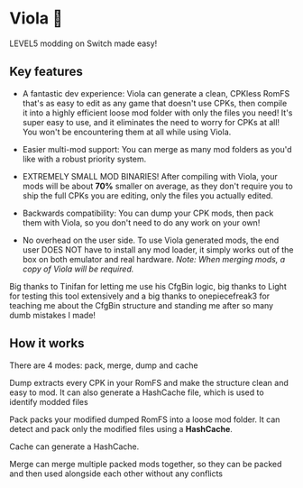# Viola 💜
LEVEL5 modding on Switch made easy!

## Key features
* A fantastic dev experience: Viola can generate a clean, CPKless RomFS that's as easy to edit as any game that doesn't use CPKs, then compile it into a highly efficient loose mod folder with only the files you need! It's super easy to use, and it eliminates the need to worry for CPKs at all! You won't be encountering them at all while using Viola.

* Easier multi-mod support: You can merge as many mod folders as you'd like with a robust priority system.

* EXTREMELY SMALL MOD BINARIES! After compiling with Viola, your mods will be about **70%** smaller on average, as they don't require you to ship the full CPKs you are editing, only the files you actually edited.

* Backwards compatibility: You can dump your CPK mods, then pack them with Viola, so you don't need to do any work on your own!

* No overhead on the user side. To use Viola generated mods, the end user DOES NOT have to install any mod loader, it simply works out of the box on both emulator and real hardware. *Note: When merging mods, a copy of Viola will be required.*


Big thanks to Tinifan for letting me use his CfgBin logic, big thanks to Light for testing this tool extensively and a big thanks to onepiecefreak3 for teaching me about the CfgBin structure and standing me after so many dumb mistakes I made!

## How it works
There are 4 modes: pack, merge, dump and cache

Dump extracts every CPK in your RomFS and make the structure clean and easy to mod. It can also generate a HashCache file, which is used to identify modded files

Pack packs your modified dumped RomFS into a loose mod folder. It can detect and pack only the modified files using a **HashCache**. 

Cache can generate a HashCache. 

Merge can merge multiple packed mods together, so they can be packed and then used alongside each other without any conflicts